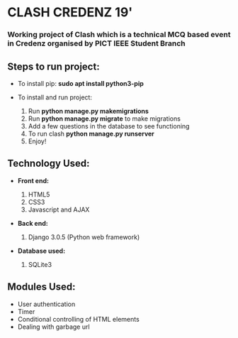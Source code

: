 # CLASH CREDENZ 19'

### Working project of Clash which is a technical MCQ based event in Credenz organised by PICT IEEE Student Branch

## Steps to run project:

* To install pip: **sudo apt install python3-pip**

* To install and run project: 
    1. Run **python manage.py makemigrations**
    2. Run **python manage.py migrate** to make migrations
    3. Add a few questions in the database to see functioning
    4. To run clash **python manage.py runserver**
    5. Enjoy!

## Technology Used:

* **Front end:**
  1. HTML5
  2. CSS3
  3. Javascript and AJAX
  
* **Back end:**
  1. Django 3.0.5 (Python web framework)
 
* **Database used:**
  1. SQLite3
 
## Modules Used:

* User authentication
* Timer
* Conditional controlling of HTML elements
* Dealing with garbage url 
